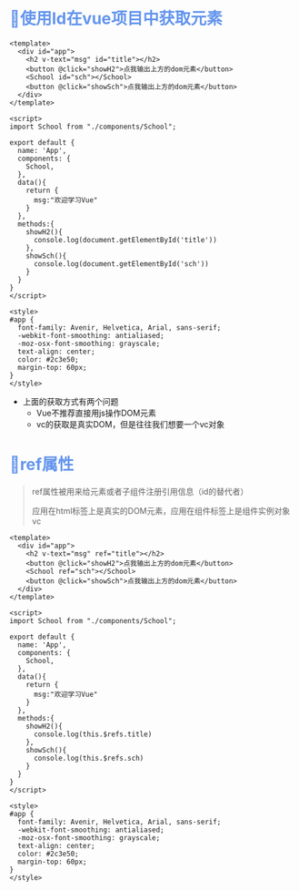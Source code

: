 # <font color='cornflowerblue'>🛴使用Id在vue项目中获取元素</font>

```vue
<template>
  <div id="app">
    <h2 v-text="msg" id="title"></h2>
    <button @click="showH2">点我输出上方的dom元素</button>
    <School id="sch"></School>
    <button @click="showSch">点我输出上方的dom元素</button>
  </div>
</template>

<script>
import School from "./components/School";

export default {
  name: 'App',
  components: {
    School,
  },
  data(){
    return {
      msg:"欢迎学习Vue"
    }
  },
  methods:{
    showH2(){
      console.log(document.getElementById('title'))
    },
    showSch(){
      console.log(document.getElementById('sch'))
    }
  }
}
</script>

<style>
#app {
  font-family: Avenir, Helvetica, Arial, sans-serif;
  -webkit-font-smoothing: antialiased;
  -moz-osx-font-smoothing: grayscale;
  text-align: center;
  color: #2c3e50;
  margin-top: 60px;
}
</style>
```

- 上面的获取方式有两个问题
  - Vue不推荐直接用js操作DOM元素
  - vc的获取是真实DOM，但是往往我们想要一个vc对象

# <font color='cornflowerblue'>🛴ref属性</font>

> ref属性被用来给元素或者子组件注册引用信息（id的替代者）
>
> 应用在html标签上是真实的DOM元素，应用在组件标签上是组件实例对象vc

```vue
<template>
  <div id="app">
    <h2 v-text="msg" ref="title"></h2>
    <button @click="showH2">点我输出上方的dom元素</button>
    <School ref="sch"></School>
    <button @click="showSch">点我输出上方的dom元素</button>
  </div>
</template>

<script>
import School from "./components/School";

export default {
  name: 'App',
  components: {
    School,
  },
  data(){
    return {
      msg:"欢迎学习Vue"
    }
  },
  methods:{
    showH2(){
      console.log(this.$refs.title)
    },
    showSch(){
      console.log(this.$refs.sch)
    }
  }
}
</script>

<style>
#app {
  font-family: Avenir, Helvetica, Arial, sans-serif;
  -webkit-font-smoothing: antialiased;
  -moz-osx-font-smoothing: grayscale;
  text-align: center;
  color: #2c3e50;
  margin-top: 60px;
}
</style>
```


